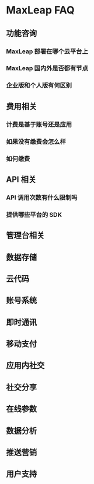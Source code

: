 # MaxLeap FAQ


## 功能咨询

### MaxLeap 部署在哪个云平台上
### MaxLeap 国内外是否都有节点
### 企业版和个人版有何区别

## 费用相关
### 计费是基于账号还是应用
### 如果没有缴费会怎么样
### 如何缴费



## API 相关

### API 调用次数有什么限制吗

### 提供哪些平台的 SDK

## 管理台相关

## 数据存储
## 云代码
## 账号系统
## 即时通讯

## 移动支付

## 应用内社交

## 社交分享
## 在线参数
## 数据分析
## 推送营销
## 用户支持

